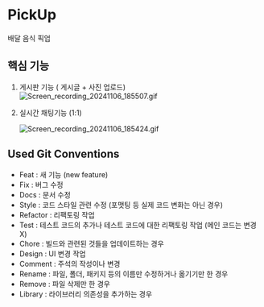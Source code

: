 # PickUp

배달 음식 픽업

## 핵심 기능
1. 게시판 기능 ( 게시글 + 사진 업로드)
    ![Screen_recording_20241106_185507.gif](..%2F..%2FDownloads%2FScreen_recording_20241106_185507.gif)

2. 실시간 채팅기능 (1:1)

    ![Screen_recording_20241106_185424.gif](..%2F..%2FDownloads%2FScreen_recording_20241106_185424.gif)
    

## Used Git Conventions

- Feat : 새 기능 (new feature)
- Fix : 버그 수정
- Docs : 문서 수정
- Style : 코드 스타일 관련 수정 (포맷팅 등 실제 코드 변화는 아닌 경우)
- Refactor : 리팩토링 작업
- Test : 테스트 코드의 추가나 테스트 코드에 대한 리팩토링 작업 (메인 코드는 변경 X)
- Chore : 빌드와 관련된 것들을 업데이트하는 경우
- Design : UI 변경 작업
- Comment : 주석의 작성이나 변경
- Rename : 파일, 폴더, 패키지 등의 이름만 수정하거나 옮기기만 한 경우
- Remove : 파일 삭제만 한 경우
- Library : 라이브러리 의존성을 추가하는 경우
